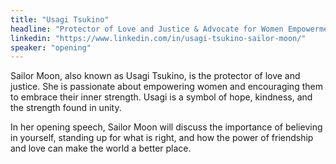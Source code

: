 ```yaml
---
title: "Usagi Tsukino"
headline: "Protector of Love and Justice & Advocate for Women Empowerment"
linkedin: "https://www.linkedin.com/in/usagi-tsukino-sailor-moon/"
speaker: "opening"
---
```


Sailor Moon, also known as Usagi Tsukino, is the protector of love and justice. She is passionate about empowering women and encouraging them to embrace their inner strength. Usagi is a symbol of hope, kindness, and the strength found in unity.

In her opening speech, Sailor Moon will discuss the importance of believing in yourself, standing up for what is right, and how the power of friendship and love can make the world a better place.